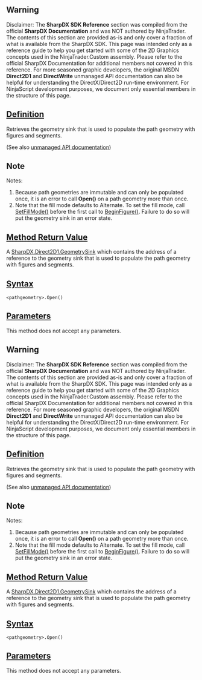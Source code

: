 ## Warning

Disclaimer: The **SharpDX SDK Reference** section was compiled from the official **SharpDX Documentation** and was NOT authored by NinjaTrader. The contents of this section are provided as-is and only cover a fraction of what is available from the SharpDX SDK. This page was intended only as a reference guide to help you get started with some of the 2D Graphics concepts used in the NinjaTrader.Custom assembly. Please refer to the official SharpDX Documentation for additional members not covered in this reference. For more seasoned graphic developers, the original MSDN **Direct2D1** and **DirectWrite** unmanaged API documentation can also be helpful for understanding the DirectX/Direct2D run-time environment. For NinjaScript development purposes, we document only essential members in the structure of this page.

## [Definition](https://developer.ninjatrader.com/docs/desktop/sharpdx_direct2d1_pathgeometry_open\#definition)

Retrieves the geometry sink that is used to populate the path geometry with figures and segments.

(See also [unmanaged API documentation](http://msdn.microsoft.com/en-us/library/dd371522.aspx))

## Note

Notes:

1. Because path geometries are immutable and can only be populated once, it is an error to call **Open()** on a path geometry more than once.
2. Note that the fill mode defaults to Alternate. To set the fill mode, call [SetFillMode()](https://developer.ninjatrader.com/docs/desktop/sharpdx_direct2d1_geometrysink_setfillmode) before the first call to [BeginFigure()](https://developer.ninjatrader.com/docs/desktop/sharpdx_direct2d1_geometrysink_addlines). Failure to do so will put the geometry sink in an error state.

## [Method Return Value](https://developer.ninjatrader.com/docs/desktop/sharpdx_direct2d1_pathgeometry_open\#method-return-value)

A [SharpDX.Direct2D1.GeometrySink](https://developer.ninjatrader.com/docs/desktop/sharpdx_direct2d1_geometrysink) which contains the address of a reference to the geometry sink that is used to populate the path geometry with figures and segments.

## [Syntax](https://developer.ninjatrader.com/docs/desktop/sharpdx_direct2d1_pathgeometry_open\#syntax)

`<pathgeometry>.Open()`

## [Parameters](https://developer.ninjatrader.com/docs/desktop/sharpdx_direct2d1_pathgeometry_open\#parameters)

This method does not accept any parameters.

## Warning

Disclaimer: The **SharpDX SDK Reference** section was compiled from the official **SharpDX Documentation** and was NOT authored by NinjaTrader. The contents of this section are provided as-is and only cover a fraction of what is available from the SharpDX SDK. This page was intended only as a reference guide to help you get started with some of the 2D Graphics concepts used in the NinjaTrader.Custom assembly. Please refer to the official SharpDX Documentation for additional members not covered in this reference. For more seasoned graphic developers, the original MSDN **Direct2D1** and **DirectWrite** unmanaged API documentation can also be helpful for understanding the DirectX/Direct2D run-time environment. For NinjaScript development purposes, we document only essential members in the structure of this page.

## [Definition](https://developer.ninjatrader.com/docs/desktop/sharpdx_direct2d1_pathgeometry_open\#definition)

Retrieves the geometry sink that is used to populate the path geometry with figures and segments.

(See also [unmanaged API documentation](http://msdn.microsoft.com/en-us/library/dd371522.aspx))

## Note

Notes:

1. Because path geometries are immutable and can only be populated once, it is an error to call **Open()** on a path geometry more than once.
2. Note that the fill mode defaults to Alternate. To set the fill mode, call [SetFillMode()](https://developer.ninjatrader.com/docs/desktop/sharpdx_direct2d1_geometrysink_setfillmode) before the first call to [BeginFigure()](https://developer.ninjatrader.com/docs/desktop/sharpdx_direct2d1_geometrysink_addlines). Failure to do so will put the geometry sink in an error state.

## [Method Return Value](https://developer.ninjatrader.com/docs/desktop/sharpdx_direct2d1_pathgeometry_open\#method-return-value)

A [SharpDX.Direct2D1.GeometrySink](https://developer.ninjatrader.com/docs/desktop/sharpdx_direct2d1_geometrysink) which contains the address of a reference to the geometry sink that is used to populate the path geometry with figures and segments.

## [Syntax](https://developer.ninjatrader.com/docs/desktop/sharpdx_direct2d1_pathgeometry_open\#syntax)

`<pathgeometry>.Open()`

## [Parameters](https://developer.ninjatrader.com/docs/desktop/sharpdx_direct2d1_pathgeometry_open\#parameters)

This method does not accept any parameters.